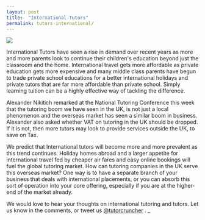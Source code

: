 ```yaml
---
layout: post
title:  "International Tutors"
permalink: tutors-international/
---
```

<div class="img-holder full-width">
   <img src="{{ site.static}}/img/blogs/Tutors-International.jpg" alt-text="international tutors"/>
</div>

International Tutors have seen a rise in demand over recent years as more and
more parents look to continue their children's education beyond just the
classroom and the home. International travel gets more affordable as private
education gets more expensive and many middle class parents have begun to
trade private school educations for a better international holidays and
private tutors that are far more affordable than private school. Simply
learning tuition can be a highly effective way of tackling the difference.

Alexander Nikitich remarked at the National Tutoring Conference this week that
the tutoring boom we have seen in the UK, is not just a local phenomenon and
the overseas market has seen a similar boom in business. Alexander also asked
whether VAT on tutoring in the UK should be dropped. If it is not, then more
tutors may look to provide services outside the UK, to save on Tax.

We predict that International tutors will become more and more prevalent as
this trend continues. Holiday homes abroad and a larger appetite for
international travel fed by cheaper air fares and easy online bookings will
fuel the global tutoring market. How can tutoring companies in the UK serve
this overseas market? One way is to have a separate branch of your business
that deals with international placements, or you can absorb this sort of
operation into your core offering, especially if you are at the higher-end of
the market already.

We would love to hear your thoughts on international tutoring and tutors.
Let us know in the comments, or tweet us [@tutorcruncher](https://twitter.com/tutorcruncher) . _
